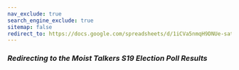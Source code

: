 ```yaml
---
nav_exclude: true
search_engine_exclude: true
sitemap: false
redirect_to: https://docs.google.com/spreadsheets/d/1iCVa5nmqH9DNUe-satHyYvTitOaahiBuw1nbGOiGkik/edit?usp=sharing
---
```


### ***Redirecting to the Moist Talkers S19 Election Poll Results***
